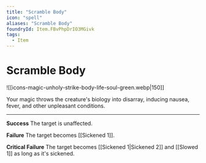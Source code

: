 ```yaml
---
title: "Scramble Body"
icon: "spell"
aliases: "Scramble Body"
foundryId: Item.FBvPhpDrIO3MGivk
tags:
  - Item
---
```


# Scramble Body
![[icons-magic-unholy-strike-body-life-soul-green.webp|150]]

Your magic throws the creature's biology into disarray, inducing nausea, fever, and other unpleasant conditions.

* * *

**Success** The target is unaffected.

**Failure** The target becomes [[Sickened 1]].

**Critical Failure** The target becomes [[Sickened 1|Sickened 2]] and [[Slowed 1]] as long as it's sickened.
